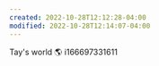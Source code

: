 ```yaml
---
created: 2022-10-28T12:12:28-04:00
modified: 2022-10-28T12:14:07-04:00
---
```


Tay's world 🌎 i166697331611
